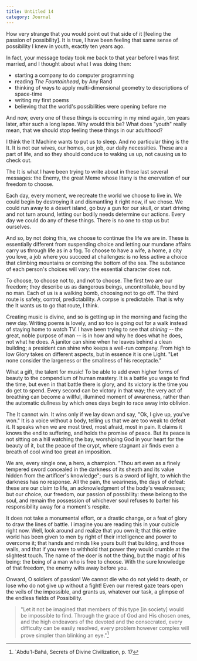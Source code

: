 ```yaml
---
title: Untitled 14
category: Journal
---
```


How very strange that you would point out that side of it [feeling the
passion of possibility].  It is true, I have been feeling that same
sense of possibility I knew in youth, exactly ten years ago.

In fact, your message today took me back to that year before I was first
married, and I thought about what I was doing then:

* starting a company to do computer programming
* reading *The Fountainhead*, by Any Rand
* thinking of ways to apply multi-dimensional geometry to descriptions
of space-time
* writing my first poems
* believing that the world's possibilities were opening before me

And now, every one of these things is occurring in my mind again, ten
years later, after such a long lapse.  Why would this be?  What does
"youth" really mean, that we should stop feeling these things in our
adulthood?

I think the It Machine wants to put us to sleep.  And no particular
thing is the It.  It is not our wives, our homes, our job, our daily
necessities.  These are a part of life, and so they should conduce to
waking us up, not causing us to check out.

The It is what I have been trying to write about in these last several
messages: the Enemy, the great Meme whose litany is the enervation of
our freedom to choose.

Each day, every moment, we recreate the world we choose to live in.  We
could begin by destroying it and dismantling it right now, if we chose.
We could run away to a desert island, go buy a gun for our skull, or
start driving and not turn around, letting our bodily needs determine
our actions.  Every day we could do any of these things.  There is no
one to stop us but ourselves.

And so, by not doing this, we choose to continue the life we are in.
These is essentially different from suspending choice and letting our
mundane affairs carry us through life as in a fog.  To choose to have a
wife, a home, a city you love, a job where you succeed at challenges: is
no less active a choice that climbing mountains or combing the bottom of
the sea.  The substance of each person's choices will vary: the
essential character does not.

To choose, to choose not to, and not to choose.  The first two are our
freedom; they describe us as dangerous beings, uncontrollable, bound by
no man.  Each of us is a walking bomb, choosing not to go off.  The
third route is safety, control, predictability.  A corpse is
predictable.  That is why the It wants us to go that route, I think.

Creating music is divine, and so is getting up in the morning and facing
the new day.  Writing poems is lovely, and so too is going out for a
walk instead of staying home to watch TV.  I have been trying to see
that *shining* -- the great, noble purpose of man -- is in how and why he
does what he does, not what he does.  A janitor can shine when he leaves
behind a clean building; a president can shine who keeps a well-run
company.  From high to low Glory takes on different aspects, but in
essence it is one Light.  "Let none consider the largeness or the
smallness of his receptacle."

What a gift, the talent for music!  To be able to add even higher forms
of beauty to the compendium of human mastery.  It is a battle you wage
to find the time, but even in that battle there is glory, and its
victory is the time you do get to spend.  Every second can be victory in
that way; the very act of breathing can become a willful, illumined
moment of awareness, rather than the automatic dullness by which ones
days begin to race away into oblivion.

The It cannot win.  It wins only if we lay down and say, "Ok, I give up,
you've won."  It is a voice without a body, telling us that we are too
weak to defeat it.  It speaks when we are most tired, most afraid, most
in pain.  It claims it knows the end to suffering, and holds the promise
of peace.  But its peace is not sitting on a hill watching the bay,
worshiping God in your heart for the beauty of it, but the peace of the
crypt, where stagnant air finds even a breath of cool wind too great an
imposition.

We are, every single one, a hero, a champion.  "Thou art even as a
finely tempered sword concealed in the darkness of its sheath and its
value hidden from the artificer's knowledge"; ours is a sword of light,
to which the darkness has no response.  All the pain, the weariness, the
days of defeat: these are our claim to life, an acknowledgment of the
body's weaknesses; but our choice, our freedom, our passion of
possibility: these belong to the soul, and remain the possession of
whichever soul refuses to barter his responsibility away for a moment's
respite.

It does not take a monumental effort, or a drastic change, or a feat of
glory to draw the lines of battle.  I imagine you are reading this in
your cubicle right now.  Well, look around and realize that you own it;
that this entire world has been given to men by right of their
intelligence and power to overcome it; that hands and minds like yours
built that building, and those walls, and that if you were to withhold
that power they would crumble at the slightest touch.  The name of the
doer is not the thing, but the magic of his being: the being of a man
who is free to choose.  With the sure knowledge of that freedom, the
enemy wilts away before you.

Onward, O soldiers of passion!  We cannot die who do not yield to death,
or lose who do not give up without a fight!  Even our merest gaze tears
open the veils of the impossible, and grants us, whatever our task, a
glimpse of the endless fields of Possibility.

> "Let it not be imagined that members of this type [in society] would
> be impossible to find.  Through the grace of God and His chosen ones,
> and the high endeavors of the devoted and the consecrated, every
> difficulty can be easily resolved, every problem however complex will
> prove simpler than blinking an eye."[^1]

[^1]:  `Abdu'l-Bahá, Secrets of Divine Civilization, p. 17


